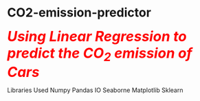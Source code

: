 # CO2-emission-predictor

<span style="font-size:32px; font-weight:bold; font-style:italic; color:#FF0000;">Using Linear Regression to predict the CO<sub>2</sub> emission of Cars</span>

Libraries Used 
Numpy
Pandas
IO
Seaborne
Matplotlib 
Sklearn
